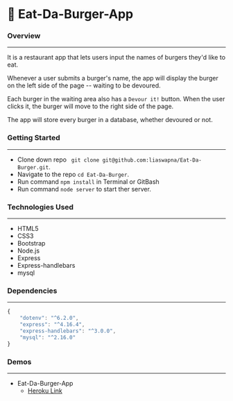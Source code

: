 # :hamburger: Eat-Da-Burger-App

### Overview
---
It is a restaurant app that lets users input the names of burgers they'd like to eat.

Whenever a user submits a burger's name, the app will display the burger on the left side of the page -- waiting to be devoured.

Each burger in the waiting area also has a `Devour it!` button. When the user clicks it, the burger will move to the right side of the page.

The app will store every burger in a database, whether devoured or not.

### Getting Started
---
* Clone down repo ``` git clone git@github.com:liaswapna/Eat-Da-Burger.git```.
* Navigate to the repo ```cd Eat-Da-Burger```.
* Run command ```npm install``` in Terminal or GitBash
* Run command ```node server``` to start ther server.

### Technologies Used
---
* HTML5
* CSS3
* Bootstrap
* Node.js
* Express
* Express-handlebars
* mysql

### Dependencies
---
```js
{
    "dotenv": "^6.2.0",
    "express": "^4.16.4",
    "express-handlebars": "^3.0.0",
    "mysql": "^2.16.0"
}
```


### Demos
---
* Eat-Da-Burger-App
    * [Heroku Link](https://eat-da-burger-s.herokuapp.com/)
